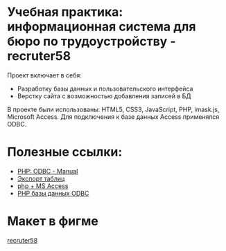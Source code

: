 # Учебная практика: информационная система для бюро по трудоустройству - recruter58

Проект включает в себя:
- Разработку базы данных и пользовательского интерфейса
- Верстку сайта с возможностью добавления записей в БД

В проекте были использованы: HTML5, CSS3, JavaScript, PHP, imask.js, Microsoft Access. Для подключения к базе данных Access применялся ODBC.

# Полезные ссылки:
- [PHP: ODBC - Manual](https://www.php.net/manual/en/book.uodbc.php)
- [Экспорт таблиц](https://support.microsoft.com/ru-ru/office/%D1%8D%D0%BA%D1%81%D0%BF%D0%BE%D1%80%D1%82-%D1%82%D0%B0%D0%B1%D0%BB%D0%B8%D1%86-%D0%B8%D0%B7-%D0%B2%D0%B5%D0%B1-%D0%BF%D1%80%D0%B8%D0%BB%D0%BE%D0%B6%D0%B5%D0%BD%D0%B8%D1%8F-access-%D0%B2-%D0%BA%D0%BB%D0%B0%D1%81%D1%81%D0%B8%D1%87%D0%B5%D1%81%D0%BA%D1%83%D1%8E-%D0%B1%D0%B0%D0%B7%D1%83-%D0%B4%D0%B0%D0%BD%D0%BD%D1%8B%D1%85-access-09a7de29-cee8-4025-b985-7a78dffdb005#:~:text=%D0%98%D1%81%D0%BF%D0%BE%D0%BB%D1%8C%D0%B7%D0%BE%D0%B2%D0%B0%D0%BD%D0%B8%D0%B5%20%D0%B8%D0%BC%D0%B5%D0%BD%D0%B8%20DSN%20%D0%B2%20%D0%BA%D0%BB%D0%B0%D1%81%D1%81%D0%B8%D1%87%D0%B5%D1%81%D0%BA%D0%BE%D0%B9%20%D0%B1%D0%B0%D0%B7%D0%B5%20%D0%B4%D0%B0%D0%BD%D0%BD%D1%8B%D1%85%20Access%20%D0%B4%D0%BB%D1%8F%20%D0%B8%D0%BC%D0%BF%D0%BE%D1%80%D1%82%D0%B0%20%D1%82%D0%B0%D0%B1%D0%BB%D0%B8%D1%86%20%D0%B8%D0%B7%20%D0%B2%D0%B5%D0%B1%2D%D0%BF%D1%80%D0%B8%D0%BB%D0%BE%D0%B6%D0%B5%D0%BD%D0%B8%D1%8F%20Access)
- [php + MS Access](https://php.ru/forum/threads/php-ms-access.79730/)
- [PHP базы данных ODBC](http://www.w3big.com/ru/php/php-db-odbc.html#gsc.tab=0)

# Макет в фигме
[recruter58](https://www.figma.com/file/YQaZsoxNWXJi5LPKNQto5q/recruter58?type=design&node-id=1%3A2&t=t8TW43RzXzDj0xT4-1)
